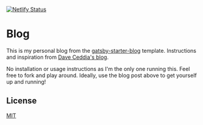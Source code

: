 [![Netlify Status](https://api.netlify.com/api/v1/badges/32634975-4864-431c-b69f-2ead4562cd43/deploy-status)](https://app.netlify.com/sites/thirsty-euclid-8b5d92/deploys)

# Blog

This is my personal blog from the [gatsby-starter-blog](https://github.com/gatsbyjs/gatsby-starter-blog) template.
Instructions and inspiration from [Dave Ceddia's blog](https://daveceddia.com/start-blog-gatsby-netlify/).

No installation or usage instructions as I'm the only one running this. Feel free to fork and play around.
Ideally, use the blog post above to get yourself up and running!

## License
[MIT](https://choosealicense.com/licenses/mit/)